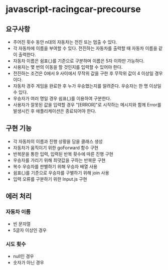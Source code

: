# javascript-racingcar-precourse


## 요구사항
- 주어진 횟수 동안 n대의 자동차는 전진 또는 멈출 수 있다.
- 각 자동차에 이름을 부여할 수 있다. 전진하는 자동차를 출력할 때 자동차 이름을 같이 출력한다.
- 자동차 이름은 쉼표(,)를 기준으로 구분하며 이름은 5자 이하만 가능하다.
- 사용자는 몇 번의 이동을 할 것인지를 입력할 수 있어야 한다.
- 전진하는 조건은 0에서 9 사이에서 무작위 값을 구한 후 무작위 값이 4 이상일 경우이다.
- 자동차 경주 게임을 완료한 후 누가 우승했는지를 알려준다. 우승자는 한 명 이상일 수 있다.
- 우승자가 여러 명일 경우 쉼표(,)를 이용하여 구분한다.
- 사용자가 잘못된 값을 입력할 경우 "[ERROR]"로 시작하는 메시지와 함께 Error를 발생시킨 후 애플리케이션은 종료되어야 한다.

## 구현 기능
- 각 자동차의 이름과 진행 상황을 담을 클래스 생성
- 자동차가 움직이기 위한 goForward 함수 구현
- 반복문을 통한 입력, 입력된 반복 횟수에 따른 진행 구현
- 우승자를 가리기 위해 최댓값을 구하는 반복문 구현
- 복수 우승자를 판별하기 위해 우승자 배열 사용
- 쉼표(,)를 기준으로 우승자를 구별하기 위해 join 사용
- 입력 오류를 구분하기 위한 Input.js 구현

## 에러 처리
### 자동차 이름
- 빈 문자열
- 5글자 이상인 경우

### 시도 횟수
- null인 경우
- 숫자가 아닌 경우